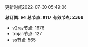 更新时间2022-07-30 05:49:06

**总订阅: 64**
**总节点: 8117**
**有效节点: 2368**
- v2ray节点: 1676
- trojan节点: 127
- ss节点: 565
